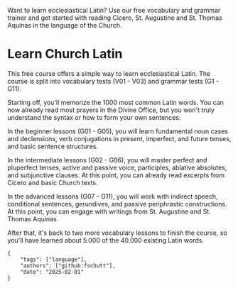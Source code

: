 Want to learn ecclesiastical Latin? Use our free vocabulary and grammar trainer
and get started with reading Cicero, St. Augustine and St. Thomas Aquinas in 
the language of the Church. 

# Learn Church Latin

This free course offers a simple way to learn ecclesiastical Latin. 
The course is split into vocabulary tests (V01 - V03) and grammar tests (G1 - G11).

Starting off, you'll memorize the 1000 most common Latin words. You can now already read 
most prayers in the Divine Office, but you won't truly understand the syntax or how 
to form your own sentences.

In the beginner lessons (G01 - G05), you will learn fundamental noun cases and declensions, 
verb conjugations in present, imperfect, and future tenses, and basic sentence structures. 

In the intermediate lessons (G02 - Gß6), you will master perfect and pluperfect tenses, active 
and passive voice, participles, ablative absolutes, and subjunctive clauses. At this point, you 
can already read excerpts from Cicero and basic Church texts.

In the advanced lessons (G07 - G11), you will work with indirect speech, conditional sentences, 
gerundives, and passive periphrastic constructions. At this point, you can engage with writings from 
St. Augustine and St. Thomas Aquinas.

After that, it's back to two more vocabulary lessons to finish the course, so you'll have learned
about 5.000 of the 40.000 existing Latin words.

```
{
    "tags": ["language"],
    "authors": ["github:fschutt"],
    "date": "2025-02-01"
}
```

